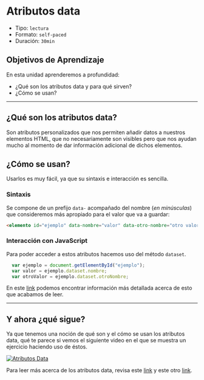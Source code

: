 # Atributos data

- Tipo: `lectura`
- Formato: `self-paced`
- Duración: `30min`

## Objetivos de Aprendizaje

En esta unidad aprenderemos a profundidad:

- ¿Qué son los atributos data y para qué sirven?
- ¿Cómo se usan?

***

## ¿Qué son los atributos data?

Son atributos personalizados que nos permiten añadir datos a nuestros elementos
HTML, que no necesariamente son visibles pero que nos ayudan mucho al momento
de dar información adicional de dichos elementos.

## ¿Cómo se usan?

Usarlos es muy fácil, ya que su sintaxis e interacción es sencilla.

### Sintaxis

Se compone de un prefijo `data-` acompañado del nombre (*en minúsculas*) que
consideremos más apropiado para el valor que va a guardar:

```html
<elemento id="ejemplo" data-nombre="valor" data-otro-nombre="otro valor">
```

### Interacción con JavaScript

Para poder acceder a estos atributos hacemos uso del método `dataset`.

```javascript
  var ejemplo = document.getElementById("ejemplo");
  var valor = ejemplo.dataset.nombre;
  var otroValor = ejemplo.dataset.otroNombre;
```

En este [link](https://cybmeta.com/los-atributos-data-y-el-dataset-api) podemos
encontrar información más detallada acerca de esto que acabamos de leer.

***

## Y ahora ¿qué sigue?

Ya que tenemos una noción de qué son y el cómo se usan los atributos data, qué
te parece si vemos el siguiente video en el que se muestra un ejercicio
haciendo uso de éstos.

[![Atributos Data](https://img.youtube.com/vi/fnn6mqN1S8Q/0.jpg)](https://www.youtube.com/watch?v=fnn6mqN1S8Q)

Para leer más acerca de los atributos data, revisa este [link](https://developer.mozilla.org/en-US/docs/Learn/HTML/Howto/Use_data_attributes)
y este otro [link](https://www.w3schools.com/tags/att_global_data.asp).
